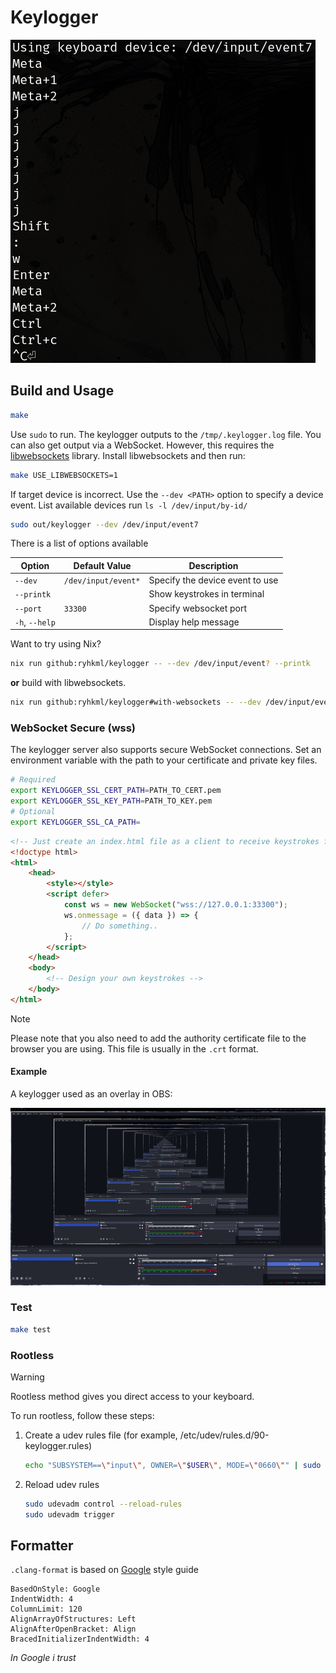 # Keylogger

![Keylogger screenshot](./sample.png)

## Build and Usage

```sh
make
```

Use `sudo` to run. The keylogger outputs to the `/tmp/.keylogger.log` file. You can also get output via a WebSocket. However, this requires the [libwebsockets](https://libwebsockets.org) library. Install libwebsockets and then run:

```sh
make USE_LIBWEBSOCKETS=1
```

If target device is incorrect. Use the `--dev <PATH>` option to specify a device event. List available devices run `ls -l /dev/input/by-id/`

```sh
sudo out/keylogger --dev /dev/input/event7
```

There is a list of options available

| Option         | Default Value       | Description                     |
| -------------- | ------------------- | ------------------------------- |
| `--dev`        | `/dev/input/event*` | Specify the device event to use |
| `--printk`     |                     | Show keystrokes in terminal     |
| `--port`       | `33300`             | Specify websocket port          |
| `-h`, `--help` |                     | Display help message            |

Want to try using Nix?

```sh
nix run github:ryhkml/keylogger -- --dev /dev/input/event? --printk
```

**or** build with libwebsockets.

```sh
nix run github:ryhkml/keylogger#with-websockets -- --dev /dev/input/event?
```

### WebSocket Secure (wss)

The keylogger server also supports secure WebSocket connections. Set an environment variable with the path to your certificate and private key files.

```sh
# Required
export KEYLOGGER_SSL_CERT_PATH=PATH_TO_CERT.pem
export KEYLOGGER_SSL_KEY_PATH=PATH_TO_KEY.pem
# Optional
export KEYLOGGER_SSL_CA_PATH=
```

```html
<!-- Just create an index.html file as a client to receive keystrokes from the server -->
<!doctype html>
<html>
    <head>
        <style></style>
        <script defer>
            const ws = new WebSocket("wss://127.0.0.1:33300");
            ws.onmessage = ({ data }) => {
                // Do something..
            };
        </script>
    </head>
    <body>
        <!-- Design your own keystrokes -->
    </body>
</html>
```

> [!NOTE]
>
> Please note that you also need to add the authority certificate file to the browser you are using.
> This file is usually in the `.crt` format.

#### Example

A keylogger used as an overlay in OBS:

![Keylogger overlay OBS](./sample-obs-overlay.gif)

### Test

```sh
make test
```

### Rootless

> [!WARNING]
>
> Rootless method gives you direct access to your keyboard.

To run rootless, follow these steps:

1. Create a udev rules file (for example, /etc/udev/rules.d/90-keylogger.rules)

    ```sh
    echo "SUBSYSTEM==\"input\", OWNER=\"$USER\", MODE=\"0660\"" | sudo tee /etc/udev/rules.d/90-keylogger.rules > /dev/null
    ```

1. Reload udev rules
    ```sh
    sudo udevadm control --reload-rules
    sudo udevadm trigger
    ```

## Formatter

`.clang-format` is based on [Google](https://google.github.io/styleguide/cppguide.html) style guide

```
BasedOnStyle: Google
IndentWidth: 4
ColumnLimit: 120
AlignArrayOfStructures: Left
AlignAfterOpenBracket: Align
BracedInitializerIndentWidth: 4
```

_In Google i trust_
